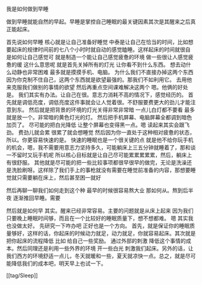 我是如何做到早睡

做到早睡就能自然的早起。早睡是掌控自己睡眠的最关键因素其次是其醒来之后真正能起床。

首先说如何早睡 核心就是让自己准备好睡觉 中泰是让自己在恰当的时间，比如想要起床的规律时间前的七八个小时时就自动的感觉瞌睡。这样起床的时间就很自
是如何让自己感觉可 就是制造一个能让自己感觉疲惫的环境 做一些很让人感觉疲惫的缓
这什么意思呢 就是首先关掉所有的灯光 让你看不到什么东西。 想去动什么动静也非常困难 最多就是摸摸手机、电脑。 为什么我们不直接办掉这两个东西 因为你克制不住自己，这两个东西就是欲望最强的。那我们不如利用它。 去用他来克服我们做别的事情的欲望 然后再重点空间课难解决这两个
嗯。他俩的好处是。 我们其实有办法。让自己在很。意志力消耗不高的情况下，感觉经历的。 首先就是调低亮度，调低亮度这件事就会让人觉着很。不舒服要费更大的劲儿才能注意到东。 然后就是把背景的环境的灯光关得非常非常暗 一点儿白灯都不要看 最多就是放一个。非常暗的黄色灯光的灯。
然后把手机屏幕、电脑屏幕全都调到暗色加页了。 尽可能的把白光降低 让整个屏幕也变得黑一点。嗯 读起来其实会跟飞劲。 费劲儿就会累 很累了就会想睡觉 然后因为你一直处于这种相对疲惫的状态，所以。你更容易快速的是。
快速的睡眠也是一个很关键的点 就是他不给你玩手机的机会，嗯，我不需要用意志力坚持多久，可能躺床上三五分钟就睡着了，那和谈一不留时又玩手机呢 所以核心目标就是让自己尽可能累累累累累，然后，躺床上有很舒服。 其他就是尽可能的把一些比较事项都很早很早的做完，无论是洗澡还是洗脸刷呀。这样除了我们手上的事枪就没有需要在睡觉前准备的内容，那想要睡觉就只需要躺在床上，然后甚至困一就好

然后再聊一聊我们如何走到这个种 最早的时候很容易熬大业 那如何从。熬到后半夜 逐渐推回早睡。需要

然后就是如何早 其实。醒来已经非常容易。主要的问题就是从床上起来 因为我们只要晚上睡眠时间够，而且在一个比较好的睡眠质量下，想不想都难。
嗯 其实我也没做太好。 先研究一下咋办吧 正好也是一个方向。
首先，就是保证你的睡眠质量够好，这样的话，你起床的时候动力就足，动力就足，你就容易起床。其次就是把你起床的流程降低 比如 给自己一些奖励。 通过外部的刺激 降低这个事情的成本。然后同理还是利用一些外界的环境 开一些白光 刺激我们起床。另外的话，让我们西方的环境舒适一点儿，冬天就暖和一些，夏天就凉快一点。总之，就是尽可能降低我们的成本吧，明天早上也试一下。

[[tag/Sleep]]